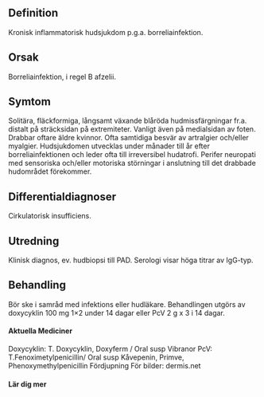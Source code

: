 ## Definition

Kronisk inflammatorisk hudsjukdom p.g.a. borreliainfektion.

## Orsak

Borreliainfektion, i regel B afzelii.

## Symtom

Solitära, fläckformiga, långsamt växande blåröda hudmissfärgningar fr.a. distalt på sträcksidan på extremiteter. Vanligt även på medialsidan av foten. Drabbar oftare äldre kvinnor. Ofta samtidiga besvär av artralgier och/eller myalgier. Hudsjukdomen utvecklas under månader till år efter borreliainfektionen och leder ofta till irreversibel hudatrofi. Perifer neuropati med sensoriska och/eller motoriska störningar i anslutning till det drabbade hudområdet förekommer.

## Differentialdiagnoser

Cirkulatorisk insufficiens.

## Utredning

Klinisk diagnos, ev. hudbiopsi till PAD. Serologi visar höga titrar av IgG-typ.

## Behandling

Bör ske i samråd med infektions eller hudläkare. Behandlingen utgörs av doxycyklin 100 mg 1×2 under 14 dagar eller PcV 2 g x 3 i 14 dagar.

#### Aktuella Mediciner

Doxycyklin: T. Doxycyklin, Doxyferm / Oral susp Vibranor
PcV: T.Fenoximetylpenicillin/ Oral susp Kåvepenin, Primve, Phenoxymethylpenicillin
Fördjupning
För bilder: dermis.net

#### Lär dig mer

